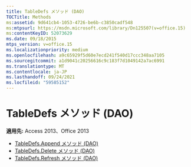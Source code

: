 ```yaml
---
title: TableDefs メソッド (DAO)
TOCTitle: Methods
ms:assetid: 9d641cb4-1053-4726-be6b-c3850cadf548
ms:mtpsurl: https://msdn.microsoft.com/library/Dn125507(v=office.15)
ms:contentKeyID: 52073629
ms.date: 09/18/2015
mtps_version: v=office.15
ms.localizationpriority: medium
ms.openlocfilehash: a9c65929f5d60e7ecd241f540d17ccc348aa7105
ms.sourcegitcommit: a1d9041c20256616c9c183f7d1049142a7ac6991
ms.translationtype: MT
ms.contentlocale: ja-JP
ms.lasthandoff: 09/24/2021
ms.locfileid: "59585152"
---
```

# <a name="tabledefs-methods-dao"></a>TableDefs メソッド (DAO)

**適用先:** Access 2013、Office 2013

- [TableDefs.Append メソッド (DAO)](tabledefs-append-method-dao.md)
- [TableDefs.Delete メソッド (DAO)](tabledefs-delete-method-dao.md)
- [TableDefs.Refresh メソッド (DAO)](tabledefs-refresh-method-dao.md)

